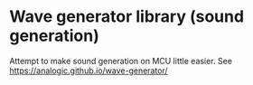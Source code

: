 Wave generator library (sound generation)
=========================================

Attempt to make sound generation on MCU little easier. See https://analogic.github.io/wave-generator/